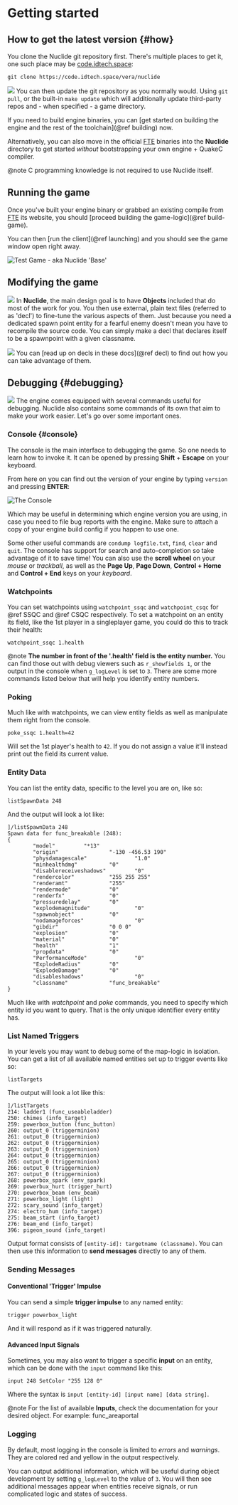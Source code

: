 # Getting started

## How to get the latest version {#how}

You clone the Nuclide git repository first. There's multiple places to get it, one such place may be [code.idtech.space](https://code.idtech.space/):

`git clone https://code.idtech.space/vera/nuclide`

![](application_osx_terminal.png) You can then update the git repository as you normally would. Using `git pull`, or the built-in `make update` which will additionally update third-party repos and - when specified - a game directory.

If you need to build engine binaries, you can [get started on building the engine and the rest of the toolchain](@ref building) now.

Alternatively, you can also move in the official [FTE](https://www.fteqw.org/) binaries into the **Nuclide** directory to get started *without* bootstrapping your own engine + QuakeC compiler.

@note C programming knowledge is not required to use Nuclide itself.

## Running the game

Once you've built your engine binary or grabbed an existing compile from [FTE](https://www.fteqw.org/) its website, you should [proceed building the game-logic](@ref build-game).

You can then [run the client](@ref launching) and you should see the game window open right away.

![Test Game - aka Nuclide 'Base'](nuclide-base.png)

## Modifying the game

![](brick.png) In **Nuclide**, the main design goal is to have **Objects** included that do most of the work for you. You then use external, plain text files (referred to as 'decl') to fine-tune the various aspects of them.
Just because you need a dedicated spawn point entity for a fearful enemy doesn't mean you have to recompile the source code. You can simply make a decl that declares itself to be a spawnpoint with a given classname.

![](table.png) You can [read up on decls in these docs](@ref decl) to find out how you can take advantage of them.

## Debugging {#debugging}

![](bug.png) The engine comes equipped with several commands useful for debugging.
Nuclide also contains some commands of its own that aim to make your work easier. Let's go over some important ones.

### Console {#console}

The console is the main interface to debugging the game. So one needs to learn how to invoke it. It can be opened by pressing **Shift** + **Escape** on your keyboard.

From here on you can find out the version of your engine by typing `version` and pressing **ENTER**:

![The Console](nuclide-console.png)

Which may be useful in determining which engine version you are using, in case you need to file bug reports with the engine. Make sure to attach a copy of your engine build config if you happen to use one.

Some other useful commands are `condump logfile.txt`, `find`, `clear` and `quit`. The console has support for search and auto-completion so take advantage of it to save time! You can also use the **scroll wheel** on your *mouse* or *trackball*, as well as the **Page Up**, **Page Down**, **Control + Home** and **Control + End** keys on your *keyboard*.

### Watchpoints

You can set watchpoints using `watchpoint_ssqc` and `watchpoint_csqc` for @ref SSQC and @ref CSQC respectively.
To set a watchpoint on an entity its field, like the 1st player in a singleplayer game, you could do this to track their health:

```
watchpoint_ssqc 1.health
```

@note **The number in front of the '.health' field is the entity number.** You can find those out with debug viewers such as `r_showfields 1`, or the output in the console when `g_logLevel` is set to `3`. There are some more commands listed below that will help you identify entity numbers.

### Poking

Much like with watchpoints, we can view entity fields as well as manipulate them right from the console.

```
poke_ssqc 1.health=42
```

Will set the 1st player's health to `42`. If you do not assign a value it'll instead print out the field its current value.

### Entity Data

You can list the entity data, specific to the level you are on, like so:

```
listSpawnData 248
```

And the output will look a lot like:

```
]/listSpawnData 248
Spawn data for func_breakable (248):
{
        "model"         "*13"
        "origin"                "-130 -456.53 190"
        "physdamagescale"               "1.0"
        "minhealthdmg"          "0"
        "disablereceiveshadows"         "0"
        "rendercolor"           "255 255 255"
        "renderamt"             "255"
        "rendermode"            "0"
        "renderfx"              "0"
        "pressuredelay"         "0"
        "explodemagnitude"              "0"
        "spawnobject"           "0"
        "nodamageforces"                "0"
        "gibdir"                "0 0 0"
        "explosion"             "0"
        "material"              "0"
        "health"                "1"
        "propdata"              "0"
        "PerformanceMode"               "0"
        "ExplodeRadius"         "0"
        "ExplodeDamage"         "0"
        "disableshadows"                "0"
        "classname"             "func_breakable"
}
```

Much like with *watchpoint* and *poke* commands, you need to specify which entity id you want to query. That is the only unique identifier every entity has.

### List Named Triggers

In your levels you may want to debug some of the map-logic in isolation. You can get a list of all available named entities set up to trigger events like so:

```
listTargets
```

The output will look a lot like this:

```
]/listTargets
214: ladder1 (func_useableladder)
250: chimes (info_target)
259: powerbox_button (func_button)
260: output_0 (triggerminion)
261: output_0 (triggerminion)
262: output_0 (triggerminion)
263: output_0 (triggerminion)
264: output_0 (triggerminion)
265: output_0 (triggerminion)
266: output_0 (triggerminion)
267: output_0 (triggerminion)
268: powerbox_spark (env_spark)
269: powerbux_hurt (trigger_hurt)
270: powerbox_beam (env_beam)
271: powerbox_light (light)
272: scary_sound (info_target)
274: electro_hum (info_target)
275: beam_start (info_target)
276: beam_end (info_target)
396: pigeon_sound (info_target)
```
Output format consists of `[entity-id]: targetname (classname)`. You can then use this information to **send messages** directly to any of them.


### Sending Messages

#### Conventional 'Trigger' Impulse

You can send a simple **trigger impulse** to any named entity:

```
trigger powerbox_light
```

And it will respond as if it was triggered naturally.

#### Advanced Input Signals

Sometimes, you may also want to trigger a specific **input** on an entity, which can be done with the `input` command like this:

```
input 248 SetColor "255 128 0"
```

Where the syntax is `input [entity-id] [input name] [data string]`.

@note For the list of available **Inputs**, check the documentation for your desired object. For example: func_areaportal

### Logging

By default, most logging in the console is limited to *errors* and *warnings*. They are colored red and yellow in the output respectively.

You can output additional information, which will be useful during object development by setting `g_logLevel` to the value of `3`. You will then see additional messages appear when entities receive signals, or run complicated logic and states of success.

